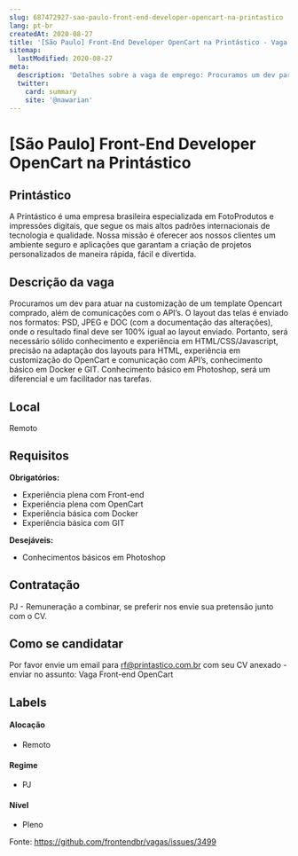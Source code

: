 ```yaml
---
slug: 687472927-sao-paulo-front-end-developer-opencart-na-printastico
lang: pt-br
createdAt: 2020-08-27
title: '[São Paulo] Front-End Developer OpenCart na Printástico - Vaga de Emprego'
sitemap:
  lastModified: 2020-08-27
meta:
  description: 'Detalhes sobre a vaga de emprego: Procuramos um dev para atuar na customização de um template Opencart comprado, além de comunicações com o API’s. O layout das telas é enviado nos formatos: PSD, JPEG e DOC (com a documentação das alterações), onde o resultado final deve ser 100% igual ao layout enviado. Portanto, será necessário sólido conhecimento e experiência em HTML/CSS/Javascript, precisão na adaptação dos layouts para HTML, experiência em customização do OpenCart e comunicação com API’s, conhecimento básico em Docker e GIT. Conhecimento básico em Photoshop, será um diferencial e um facilitador nas tarefas.'
  twitter:
    card: summary
    site: '@nawarian'
---
```


# [São Paulo] Front-End Developer OpenCart na Printástico

## Printástico
A Printástico é uma empresa brasileira especializada em FotoProdutos e impressões digitais, que segue os mais altos padrões internacionais de tecnologia e qualidade. Nossa missão é oferecer aos nossos clientes um ambiente seguro e aplicações que garantam a criação de projetos personalizados de maneira rápida, fácil e divertida.
## Descrição da vaga
Procuramos um dev para atuar na customização de um template Opencart comprado, além de comunicações com o API’s. O layout das telas é enviado nos formatos: PSD, JPEG e DOC (com a documentação das alterações), onde o resultado final deve ser 100% igual ao layout enviado.
Portanto, será necessário sólido conhecimento e experiência em HTML/CSS/Javascript, precisão na adaptação dos layouts para HTML, experiência em customização do OpenCart e comunicação com API’s, conhecimento básico em Docker e GIT. Conhecimento básico em Photoshop, será um diferencial e um facilitador nas tarefas.
## Local
Remoto
## Requisitos
**Obrigatórios:**
- Experiência plena com Front-end
- Experiência plena com OpenCart
- Experiência básica com Docker
- Experiência básica com GIT

**Desejáveis:**
- Conhecimentos básicos em Photoshop
## Contratação
PJ - Remuneração a combinar, se preferir nos envie sua pretensão junto com o CV.
## Como se candidatar
Por favor envie um email para rf@printastico.com.br com seu CV anexado - enviar no assunto: Vaga Front-end OpenCart
## Labels
#### Alocação
- Remoto
#### Regime
- PJ
#### Nível
- Pleno

Fonte: https://github.com/frontendbr/vagas/issues/3499